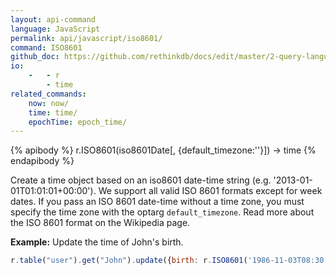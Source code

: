 ```yaml
---
layout: api-command 
language: JavaScript
permalink: api/javascript/iso8601/
command: ISO8601
github_doc: https://github.com/rethinkdb/docs/edit/master/2-query-language/api/javascript/dates-and-times/ISO8601.md
io:
    -   - r
        - time
related_commands:
    now: now/
    time: time/
    epochTime: epoch_time/
---
```


{% apibody %}
r.ISO8601(iso8601Date[, {default_timezone:''}]) &rarr; time
{% endapibody %}

Create a time object based on an iso8601 date-time string (e.g.
'2013-01-01T01:01:01+00:00'). We support all valid ISO 8601 formats except for week
dates. If you pass an ISO 8601 date-time without a time zone, you must specify the time
zone with the optarg `default_timezone`. Read more about the ISO 8601 format on the
Wikipedia page.

__Example:__ Update the time of John's birth.

```js
r.table("user").get("John").update({birth: r.ISO8601('1986-11-03T08:30:00-07:00')}).run(conn, callback)
```


